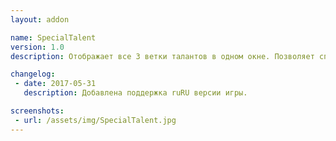 ```yaml
---
layout: addon

name: SpecialTalent
version: 1.0
description: Отображает все 3 ветки талантов в одном окне. Позволяет спланировать их для будущего изучения.

changelog:
 - date: 2017-05-31
   description: Добавлена поддержка ruRU версии игры.

screenshots:
 - url: /assets/img/SpecialTalent.jpg
---
```

